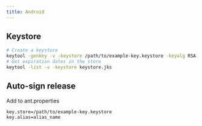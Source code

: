 ```yaml
---
title: Android
---
```


## Keystore

```bash
# Create a keystore
keytool -genkey -v -keystore /path/to/example-key.keystore -keyalg RSA -keysize 2048 -alias alias_name -validity 10000
# Get expiration dates in the store
keytool -list -v -keystore keystore.jks
```

## Auto-sign release
Add to ant.properties
```
key.store=/path/to/example-key.keystore
key.alias=alias_name
```
